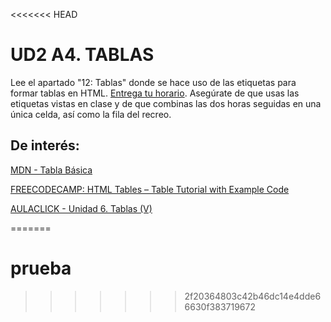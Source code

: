 <<<<<<< HEAD
# UD2 A4. TABLAS
Lee el apartado "12: Tablas" donde se hace uso de las etiquetas para formar tablas en HTML.
[Entrega tu horario](./Horario/index.html). Asegúrate de que usas las etiquetas vistas en clase y de que combinas las dos horas seguidas en una única celda, así como la fila del recreo. 

## De interés:

[MDN - Tabla Básica
](https://developer.mozilla.org/en-US/docs/Learn/HTML/Tables/Basics)  

[FREECODECAMP: HTML Tables – Table Tutorial with Example Code
](    https://www.freecodecamp.org/news/html-tables-table-tutorial-with-css-example-code/)

[AULACLICK - Unidad 6. Tablas (V)](https://www.aulaclic.es/html/t_6_5.html)
    
=======
# prueba
>>>>>>> 2f20364803c42b46dc14e4dde66630f383719672
